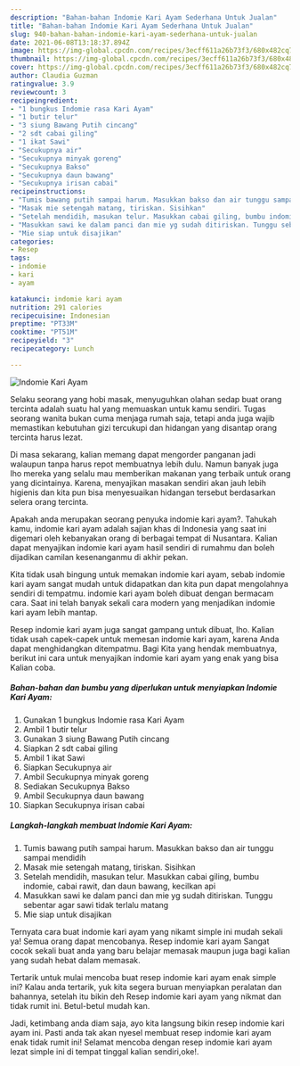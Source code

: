 ```yaml
---
description: "Bahan-bahan Indomie Kari Ayam Sederhana Untuk Jualan"
title: "Bahan-bahan Indomie Kari Ayam Sederhana Untuk Jualan"
slug: 940-bahan-bahan-indomie-kari-ayam-sederhana-untuk-jualan
date: 2021-06-08T13:18:37.894Z
image: https://img-global.cpcdn.com/recipes/3ecff611a26b73f3/680x482cq70/indomie-kari-ayam-foto-resep-utama.jpg
thumbnail: https://img-global.cpcdn.com/recipes/3ecff611a26b73f3/680x482cq70/indomie-kari-ayam-foto-resep-utama.jpg
cover: https://img-global.cpcdn.com/recipes/3ecff611a26b73f3/680x482cq70/indomie-kari-ayam-foto-resep-utama.jpg
author: Claudia Guzman
ratingvalue: 3.9
reviewcount: 3
recipeingredient:
- "1 bungkus Indomie rasa Kari Ayam"
- "1 butir telur"
- "3 siung Bawang Putih cincang"
- "2 sdt cabai giling"
- "1 ikat Sawi"
- "Secukupnya air"
- "Secukupnya minyak goreng"
- "Secukupnya Bakso"
- "Secukupnya daun bawang"
- "Secukupnya irisan cabai"
recipeinstructions:
- "Tumis bawang putih sampai harum. Masukkan bakso dan air tunggu sampai mendidih"
- "Masak mie setengah matang, tiriskan. Sisihkan"
- "Setelah mendidih, masukan telur. Masukkan cabai giling, bumbu indomie, cabai rawit, dan daun bawang, kecilkan api"
- "Masukkan sawi ke dalam panci dan mie yg sudah ditiriskan. Tunggu sebentar agar sawi tidak terlalu matang"
- "Mie siap untuk disajikan"
categories:
- Resep
tags:
- indomie
- kari
- ayam

katakunci: indomie kari ayam 
nutrition: 291 calories
recipecuisine: Indonesian
preptime: "PT33M"
cooktime: "PT51M"
recipeyield: "3"
recipecategory: Lunch

---
```



![Indomie Kari Ayam](https://img-global.cpcdn.com/recipes/3ecff611a26b73f3/680x482cq70/indomie-kari-ayam-foto-resep-utama.jpg)

Selaku seorang yang hobi masak, menyuguhkan olahan sedap buat orang tercinta adalah suatu hal yang memuaskan untuk kamu sendiri. Tugas seorang  wanita bukan cuma menjaga rumah saja, tetapi anda juga wajib memastikan kebutuhan gizi tercukupi dan hidangan yang disantap orang tercinta harus lezat.

Di masa  sekarang, kalian memang dapat mengorder panganan jadi walaupun tanpa harus repot membuatnya lebih dulu. Namun banyak juga lho mereka yang selalu mau memberikan makanan yang terbaik untuk orang yang dicintainya. Karena, menyajikan masakan sendiri akan jauh lebih higienis dan kita pun bisa menyesuaikan hidangan tersebut berdasarkan selera orang tercinta. 



Apakah anda merupakan seorang penyuka indomie kari ayam?. Tahukah kamu, indomie kari ayam adalah sajian khas di Indonesia yang saat ini digemari oleh kebanyakan orang di berbagai tempat di Nusantara. Kalian dapat menyajikan indomie kari ayam hasil sendiri di rumahmu dan boleh dijadikan camilan kesenanganmu di akhir pekan.

Kita tidak usah bingung untuk memakan indomie kari ayam, sebab indomie kari ayam sangat mudah untuk didapatkan dan kita pun dapat mengolahnya sendiri di tempatmu. indomie kari ayam boleh dibuat dengan bermacam cara. Saat ini telah banyak sekali cara modern yang menjadikan indomie kari ayam lebih mantap.

Resep indomie kari ayam juga sangat gampang untuk dibuat, lho. Kalian tidak usah capek-capek untuk memesan indomie kari ayam, karena Anda dapat menghidangkan ditempatmu. Bagi Kita yang hendak membuatnya, berikut ini cara untuk menyajikan indomie kari ayam yang enak yang bisa Kalian coba.

<!--inarticleads1-->

##### Bahan-bahan dan bumbu yang diperlukan untuk menyiapkan Indomie Kari Ayam:

1. Gunakan 1 bungkus Indomie rasa Kari Ayam
1. Ambil 1 butir telur
1. Gunakan 3 siung Bawang Putih cincang
1. Siapkan 2 sdt cabai giling
1. Ambil 1 ikat Sawi
1. Siapkan Secukupnya air
1. Ambil Secukupnya minyak goreng
1. Sediakan Secukupnya Bakso
1. Ambil Secukupnya daun bawang
1. Siapkan Secukupnya irisan cabai




<!--inarticleads2-->

##### Langkah-langkah membuat Indomie Kari Ayam:

1. Tumis bawang putih sampai harum. Masukkan bakso dan air tunggu sampai mendidih
1. Masak mie setengah matang, tiriskan. Sisihkan
1. Setelah mendidih, masukan telur. Masukkan cabai giling, bumbu indomie, cabai rawit, dan daun bawang, kecilkan api
1. Masukkan sawi ke dalam panci dan mie yg sudah ditiriskan. Tunggu sebentar agar sawi tidak terlalu matang
1. Mie siap untuk disajikan




Ternyata cara buat indomie kari ayam yang nikamt simple ini mudah sekali ya! Semua orang dapat mencobanya. Resep indomie kari ayam Sangat cocok sekali buat anda yang baru belajar memasak maupun juga bagi kalian yang sudah hebat dalam memasak.

Tertarik untuk mulai mencoba buat resep indomie kari ayam enak simple ini? Kalau anda tertarik, yuk kita segera buruan menyiapkan peralatan dan bahannya, setelah itu bikin deh Resep indomie kari ayam yang nikmat dan tidak rumit ini. Betul-betul mudah kan. 

Jadi, ketimbang anda diam saja, ayo kita langsung bikin resep indomie kari ayam ini. Pasti anda tak akan nyesel membuat resep indomie kari ayam enak tidak rumit ini! Selamat mencoba dengan resep indomie kari ayam lezat simple ini di tempat tinggal kalian sendiri,oke!.


